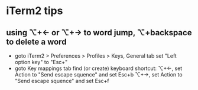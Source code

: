 # iTerm2 tips

## using ⌥+← or ⌥+→ to word jump, ⌥+backspace to delete a word 
- goto iTerm2 > Preferences > Profiles > Keys, General tab
  set "Left option key" to "Esc+"
- goto Key mappings tab
  find (or create) keyboard shortcut:
   ⌥+←, set Action to "Send escape squence" and set Esc+b
   ⌥+→, set Action to "Send escape squence" and set Esc+f
    
  

 
